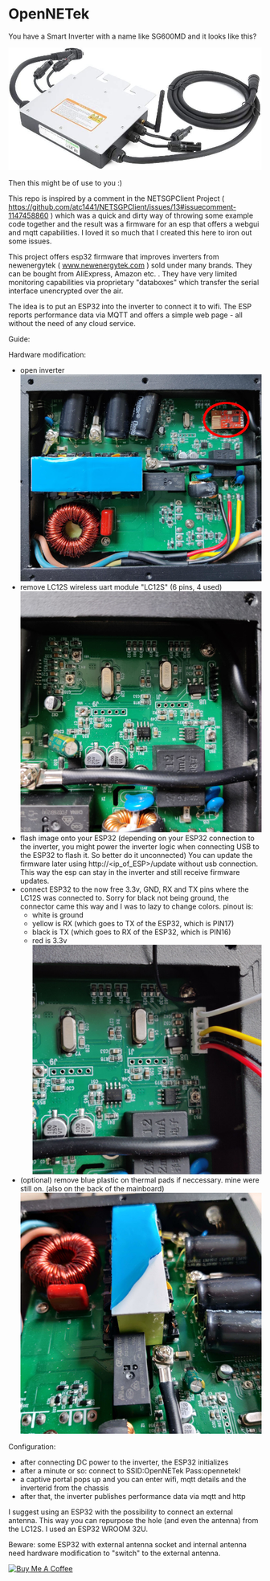 # OpenNETek

You have a Smart Inverter with a name like SG600MD and it looks like this? 

![sample image of newenergytek microinverter](https://github.com/MichaelHeimann/OpenNETek/blob/master/newenergytek%20inverter.jpg?raw=true)

Then this might be of use to you :)

This repo is inspired by a comment in the NETSGPClient Project ( https://github.com/atc1441/NETSGPClient/issues/13#issuecomment-1147458860 ) which was a quick and dirty way of throwing some example code together and the result was a firmware for an esp that offers a webgui and mqtt capabilities. I loved it so much that I created this here to iron out some issues.

This project offers esp32 firmware that improves inverters from newenergytek ( www.newenergytek.com ) sold under many brands. They can be bought from AliExpress, Amazon etc. .
They have very limited monitoring capabilities via proprietary "databoxes" which transfer the serial interface unencrypted over the air.

The idea is to put an ESP32 into the inverter to connect it to wifi. The ESP reports performance data via MQTT and offers a simple web page - all without the need of any cloud service.

Guide:

Hardware modification:
* open inverter
![open inverter with LC12S](https://github.com/MichaelHeimann/OpenNETek/blob/master/inverter%20with%20LC12S.jpg?raw=true)
* remove LC12S wireless uart module "LC12S" (6 pins, 4 used)
![inverter without LC12S](https://github.com/MichaelHeimann/OpenNETek/blob/master/inverter%20without%20LC12S.jpg?raw=true)
* flash image onto your ESP32 (depending on your ESP32 connection to the inverter, you might power the inverter logic when connecting USB to the ESP32 to flash it. So better do it unconnected) You can update the firmware later using http://<ip_of_ESP>/update without usb connection. This way the esp can stay in the inverter and still receive firmware updates.
* connect ESP32 to the now free 3.3v, GND, RX and TX pins where the LC12S was connected to. Sorry for black not being ground, the connector came this way and I was to lazy to change colors. pinout is:
  - white is ground
  - yellow is RX (which goes to TX of the ESP32, which is PIN17)
  - black is TX (which goes to RX of the ESP32, which is PIN16)
  - red is 3.3v
![inverter with cables to ESP32](https://github.com/MichaelHeimann/OpenNETek/blob/master/inverter%20cables%20to%20ESP32.jpg?raw=true)
* (optional) remove blue plastic on thermal pads if neccessary. mine were still on. (also on the back of the mainboard)
![inverter with plastic on thermal pads](https://github.com/MichaelHeimann/OpenNETek/blob/master/inverter%20blue%20plastic%20wtf.jpg?raw=true)

Configuration:
* after connecting DC power to the inverter, the ESP32 initializes
* after a minute or so: connect to SSID:OpenNETek Pass:opennetek!
* a captive portal pops up and you can enter wifi, mqtt details and the inverterid from the chassis
* after that, the inverter publishes performance data via mqtt and http

I suggest using an ESP32 with the possibility to connect an external antenna. This way you can repurpose the hole (and even the antenna) from the LC12S.
I used an ESP32 WROOM 32U.

Beware: some ESP32 with external antenna socket and internal antenna need hardware modification to "switch" to the external antenna.

<a href="https://www.buymeacoffee.com/Highman" target="_blank"><img src="https://cdn.buymeacoffee.com/buttons/default-orange.png" alt="Buy Me A Coffee" height="41" width="174"></a>
